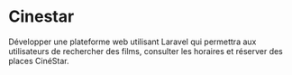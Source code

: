 # Cinestar
Développer une plateforme web utilisant Laravel qui permettra aux utilisateurs de rechercher des films, consulter les horaires et réserver des places CinéStar.
